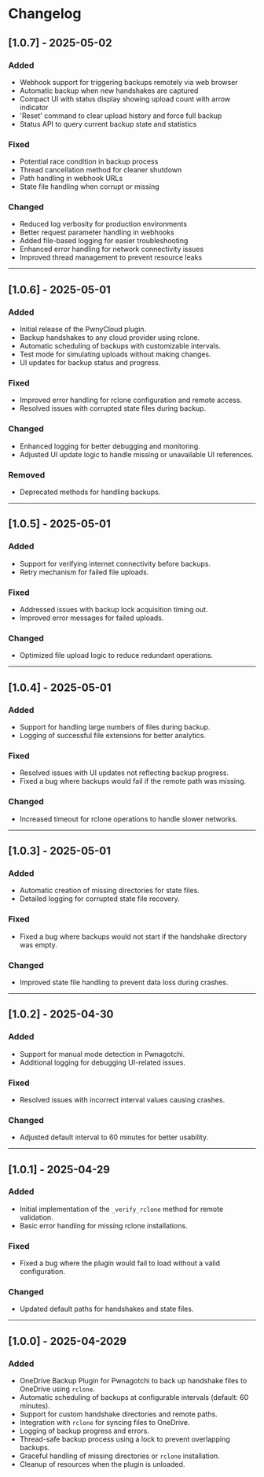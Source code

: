 # Changelog

## [1.0.7] - 2025-05-02
### Added
- Webhook support for triggering backups remotely via web browser
- Automatic backup when new handshakes are captured
- Compact UI with status display showing upload count with arrow indicator
- 'Reset' command to clear upload history and force full backup
- Status API to query current backup state and statistics

### Fixed
- Potential race condition in backup process
- Thread cancellation method for cleaner shutdown
- Path handling in webhook URLs
- State file handling when corrupt or missing

### Changed
- Reduced log verbosity for production environments
- Better request parameter handling in webhooks
- Added file-based logging for easier troubleshooting
- Enhanced error handling for network connectivity issues
- Improved thread management to prevent resource leaks

---

## [1.0.6] - 2025-05-01
### Added
- Initial release of the PwnyCloud plugin.
- Backup handshakes to any cloud provider using rclone.
- Automatic scheduling of backups with customizable intervals.
- Test mode for simulating uploads without making changes.
- UI updates for backup status and progress.

### Fixed
- Improved error handling for rclone configuration and remote access.
- Resolved issues with corrupted state files during backup.

### Changed
- Enhanced logging for better debugging and monitoring.
- Adjusted UI update logic to handle missing or unavailable UI references.

### Removed
- Deprecated methods for handling backups.

---

## [1.0.5] - 2025-05-01
### Added
- Support for verifying internet connectivity before backups.
- Retry mechanism for failed file uploads.

### Fixed
- Addressed issues with backup lock acquisition timing out.
- Improved error messages for failed uploads.

### Changed
- Optimized file upload logic to reduce redundant operations.

---

## [1.0.4] - 2025-05-01
### Added
- Support for handling large numbers of files during backup.
- Logging of successful file extensions for better analytics.

### Fixed
- Resolved issues with UI updates not reflecting backup progress.
- Fixed a bug where backups would fail if the remote path was missing.

### Changed
- Increased timeout for rclone operations to handle slower networks.

---

## [1.0.3] - 2025-05-01
### Added
- Automatic creation of missing directories for state files.
- Detailed logging for corrupted state file recovery.

### Fixed
- Fixed a bug where backups would not start if the handshake directory was empty.

### Changed
- Improved state file handling to prevent data loss during crashes.

---

## [1.0.2] - 2025-04-30
### Added
- Support for manual mode detection in Pwnagotchi.
- Additional logging for debugging UI-related issues.

### Fixed
- Resolved issues with incorrect interval values causing crashes.

### Changed
- Adjusted default interval to 60 minutes for better usability.

---

## [1.0.1] - 2025-04-29
### Added
- Initial implementation of the `_verify_rclone` method for remote validation.
- Basic error handling for missing rclone installations.

### Fixed
- Fixed a bug where the plugin would fail to load without a valid configuration.

### Changed
- Updated default paths for handshakes and state files.

---

## [1.0.0] - 2025-04-2029
### Added
- OneDrive Backup Plugin for Pwnagotchi to back up handshake files to OneDrive using `rclone`.
- Automatic scheduling of backups at configurable intervals (default: 60 minutes).
- Support for custom handshake directories and remote paths.
- Integration with `rclone` for syncing files to OneDrive.
- Logging of backup progress and errors.
- Thread-safe backup process using a lock to prevent overlapping backups.
- Graceful handling of missing directories or `rclone` installation.
- Cleanup of resources when the plugin is unloaded.


